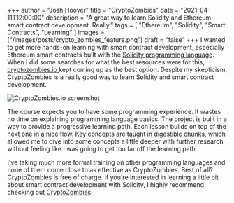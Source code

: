 +++
author = "Josh Hoover"
title = "CryptoZombies"
date = "2021-04-11T12:00:00"
description = "A great way to learn Solidity and Ethereum smart contract development. Really."
tags = [
    "Ethereum",
    "Solidity",
    "Smart Contracts",
    "Learning"
]
images = ["/images/posts/crypto_zombies_feature.png"]
draft = "false"
+++
I wanted to get more hands-on learning with smart contract development, especially Ethereum smart contracts built with the [Solidity programming language](https://docs.soliditylang.org/en/latest/). When I did some searches for what the best resources were for this, [cryptozombies.io ](https://cryptozombies.io) kept coming up as the best option. Despite my skepticism, CryptoZombies is a really good way to learn Solidity and smart contract development.

![CryptoZombies.io screenshot](/images/posts/crypto_zombies.png "CryptoZombies.io screenshot")

The course expects you to have some programming experience. It wastes no time on explaining programming language basics. The project is built in a way to provide a progressive learning path. Each lesson builds on top of the next one in a nice flow. Key concepts are taught in digestible chunks, which allowed me to dive into some concepts a little deeper with further research without feeling like I was going to get too far off the learning path.

I've taking much more formal training on other programming languages and none of them come close to as effective as CryptoZombies. Best of all? CryptoZombies is free of charge. If you're interested in learning a little bit about smart contract development with Solidity, I highly recommend checking out [CryptoZombies](https://cryptozombies.io).